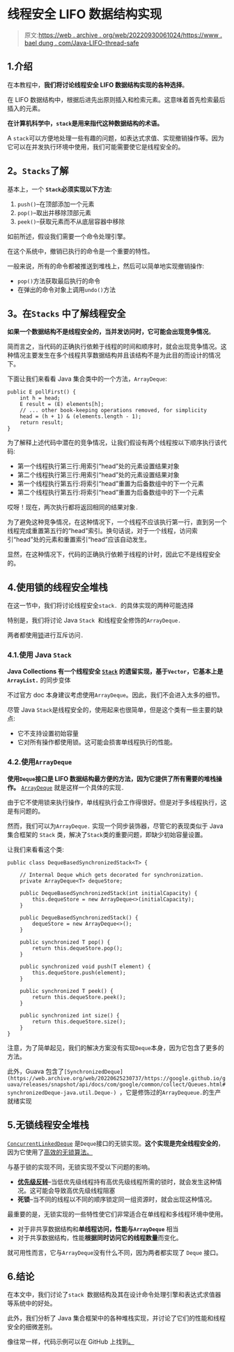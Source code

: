 # 线程安全 LIFO 数据结构实现

> 原文:[https://web . archive . org/web/20220930061024/https://www . bael dung . com/Java-LIFO-thread-safe](https://web.archive.org/web/20220930061024/https://www.baeldung.com/java-lifo-thread-safe)

## 1.介绍

在本教程中，**我们将讨论线程安全 LIFO 数据结构实现的各种选择**。

在 LIFO 数据结构中，根据后进先出原则插入和检索元素。这意味着首先检索最后插入的元素。

**在计算机科学中，`stack`是用来指代这种数据结构的术语。**

A `stack`可以方便地处理一些有趣的问题，如表达式求值、实现撤销操作等。因为它可以在并发执行环境中使用，我们可能需要使它是线程安全的。

## **2。`Stacks`了解**

基本上，一个 **`Stack`必须实现以下方法:**

1.  `push()`–在顶部添加一个元素
2.  `pop()`–取出并移除顶部元素
3.  `peek()`–获取元素而不从底层容器中移除

如前所述，假设我们需要一个命令处理引擎。

在这个系统中，撤销已执行的命令是一个重要的特性。

一般来说，所有的命令都被推送到堆栈上，然后可以简单地实现撤销操作:

*   `pop()`方法获取最后执行的命令
*   在弹出的命令对象上调用`undo()`方法

## **3。在`Stacks`** 中了解线程安全

**如果一个数据结构不是线程安全的，当并发访问时，它可能会出现竞争情况**。

简而言之，当代码的正确执行依赖于线程的时间和顺序时，就会出现竞争情况。这种情况主要发生在多个线程共享数据结构并且该结构不是为此目的而设计的情况下。

下面让我们来看看 Java 集合类中的一个方法，`ArrayDeque`:

```
public E pollFirst() {
    int h = head;
    E result = (E) elements[h];
    // ... other book-keeping operations removed, for simplicity
    head = (h + 1) & (elements.length - 1);
    return result;
}
```

为了解释上述代码中潜在的竞争情况，让我们假设有两个线程按以下顺序执行该代码:

*   第一个线程执行第三行:用索引“head”处的元素设置结果对象
*   第二个线程执行第三行:用索引“head”处的元素设置结果对象
*   第一个线程执行第五行:将索引“head”重置为后备数组中的下一个元素
*   第二个线程执行第五行:将索引“head”重置为后备数组中的下一个元素

哎呀！现在，两次执行都将返回相同的结果对象`. `

为了避免这种竞争情况，在这种情况下，一个线程不应该执行第一行，直到另一个线程完成重置第五行的“head”索引。换句话说，对于一个线程，访问索引“head”处的元素和重置索引“head”应该自动发生。

显然，在这种情况下，代码的正确执行依赖于线程的计时，因此它不是线程安全的。

## 4.使用锁的线程安全堆栈

在这一节中，我们将讨论线程安全`stack. `的具体实现的两种可能选择

特别是，我们将讨论 Java `Stack `和线程安全修饰的`ArrayDeque. `

两者都使用[锁](/web/20220625230737/https://www.baeldung.com/java-concurrent-locks)进行互斥访问`.`

### 4.1.使用 Java `Stack`

**Java Collections 有一个线程安全 [`Stack`](/web/20220625230737/https://www.baeldung.com/java-stack) 的遗留实现，基于`Vector`，它基本上是`ArrayList.`** 的同步变体

不过官方 doc 本身建议考虑使用`ArrayDeque`。因此，我们不会进入太多的细节。

尽管 Java `Stack`是线程安全的，使用起来也很简单，但是这个类有一些主要的缺点:

*   它不支持设置初始容量
*   它对所有操作都使用锁。这可能会损害单线程执行的性能。

### 4.2.使用`ArrayDeque`

**使用`Deque`接口是 LIFO 数据结构最方便的方法，因为它提供了所有需要的堆栈操作。** [`ArrayDeque`](/web/20220625230737/https://www.baeldung.com/java-array-deque) 就是这样一个具体的实现`.  `

由于它不使用锁来执行操作，单线程执行会工作得很好。但是对于多线程执行，这是有问题的。

然而，我们可以为`ArrayDeque.` 实现一个同步装饰器，尽管它的表现类似于 Java 集合框架的 `Stack` 类，解决了`Stack`类的重要问题，即缺少初始容量设置。

让我们来看看这个类:

```
public class DequeBasedSynchronizedStack<T> {

    // Internal Deque which gets decorated for synchronization.
    private ArrayDeque<T> dequeStore;

    public DequeBasedSynchronizedStack(int initialCapacity) {
        this.dequeStore = new ArrayDeque<>(initialCapacity);
    }

    public DequeBasedSynchronizedStack() {
        dequeStore = new ArrayDeque<>();
    }

    public synchronized T pop() {
        return this.dequeStore.pop();
    }

    public synchronized void push(T element) {
        this.dequeStore.push(element);
    }

    public synchronized T peek() {
        return this.dequeStore.peek();
    }

    public synchronized int size() {
        return this.dequeStore.size();
    }
}
```

注意，为了简单起见，我们的解决方案没有实现`Deque`本身，因为它包含了更多的方法。

此外，Guava 包含了`[SynchronizedDeque](https://web.archive.org/web/20220625230737/https://google.github.io/guava/releases/snapshot/api/docs/com/google/common/collect/Queues.html#synchronizedDeque-java.util.Deque-) `，它是修饰过的`ArrayDequeue.`的生产就绪实现

## 5.无锁线程安全堆栈

[`ConcurrentLinkedDeque`](https://web.archive.org/web/20220625230737/https://docs.oracle.com/en/java/javase/11/docs/api/java.base/java/util/concurrent/ConcurrentLinkedDeque.html) 是`Deque`接口的无锁实现。**这个实现是完全线程安全的**，因为它使用了[高效的无锁算法。](https://web.archive.org/web/20220625230737/http://www.cs.rochester.edu/~scott/papers/1996_PODC_queues.pdf)

与基于锁的实现不同，无锁实现不受以下问题的影响。

*   [**优先级反转**](https://web.archive.org/web/20220625230737/https://www.semanticscholar.org/paper/Avoidance-of-Priority-Inversion-in-Real-Time-Based-Helmy-Jafri/d286108f62af8f65ad8acad184a5360e3acbc112)–当低优先级线程持有高优先级线程所需的锁时，就会发生这种情况。这可能会导致高优先级线程阻塞
*   **死锁**–当不同的线程以不同的顺序锁定同一组资源时，就会出现这种情况。

最重要的是，无锁实现的一些特性使它们非常适合在单线程和多线程环境中使用。

*   对于非共享数据结构和**单线程访问，性能与`ArrayDeque`** 相当
*   对于共享数据结构，性能**根据同时访问它的线程数量**而变化。

就可用性而言，它与`ArrayDeque`没有什么不同，因为两者都实现了 `Deque` 接口。

## 6.结论

在本文中，我们讨论了`stack `数据结构及其在设计命令处理引擎和表达式求值器等系统中的好处。

此外，我们分析了 Java 集合框架中的各种堆栈实现，并讨论了它们的性能和线程安全的细微差别。

像往常一样，代码示例可以在 GitHub 上找到[。](https://web.archive.org/web/20220625230737/https://github.com/eugenp/tutorials/tree/master/core-java-modules/core-java-collections)